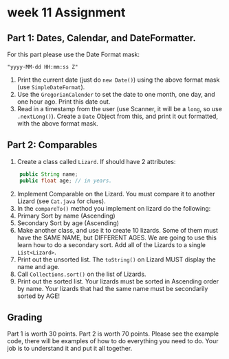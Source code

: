 # week 11 Assignment


## Part 1: Dates, Calendar, and DateFormatter.

For this part please use the Date Format mask:
```
"yyyy-MM-dd HH:mm:ss Z"
```

1. Print the current date (just do ```new Date()```) using the above format mask (use ```SimpleDateFormat```).
2. Use the ```GregorianCalender``` to set the date to one month, one day, and one hour ago. Print this date out.
3. Read in a timestamp from the user (use Scanner, it will be a ```long```, so use ```.nextLong()```). Create a ```Date``` Object from this, and print it out formatted, with the above format mask.


## Part 2: Comparables

1. Create a class called ```Lizard```. If should have 2 attributes:
```java
    public String name;
    public float age; // in years.
```
2. Implement Comparable on the Lizard. You must compare it to another Lizard (see ```Cat.java``` for clues).
3. In the ```compareTo()``` method you implement on lizard do the following:
  1. Primary Sort by name (Ascending)
  2. Secondary Sort by age (Ascending)
4. Make another class, and use it to create 10 lizards. Some of them must have the SAME NAME, but DIFFERENT AGES. We are going to use this learn how to do a secondary sort. Add all of the Lizards to a single ```List<Lizard>```.
5. Print out the unsorted list. The ```toString()``` on Lizard MUST display the name and age.
6. Call ```Collections.sort()``` on the list of Lizards.
7. Print out the sorted list. Your lizards must be sorted in Ascending order by name. Your lizards that had the same name must be secondarily sorted by AGE!



## Grading

Part 1 is worth 30 points. Part 2 is worth 70 points. Please see the example code, there will be examples of how to do everything you need to do. Your job is to understand it and put it all together.
